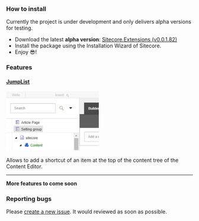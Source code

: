 ### How to install
Currently the project is under development and only delivers alpha versions for testing.<br/>
- Download the latest **alpha version**: [Sitecore.Extensions (v0.0.1.82)](https://github.com/andresvillenas/Sitecore.Extensions/releases/tag/untagged-6bb983d9991b610b2892)
- Install the package using the Installation Wizard of Sitecore.
- Enjoy 😎!

### Features
#### [JumpList](features/jumplist/jumplist.md)
<img src="https://raw.githubusercontent.com/andresvillenas/Sitecore.Extensions/gh-pages/features/jumplist/Thumbnail.PNG" style="width:250px; height:auto"/>

Allows to add a shortcut of an item at the top of the content tree of the Content Editor.
<hr>

**More features to come soon**

### Reporting bugs
Please [create a new issue](https://github.com/andresvillenas/Sitecore.Extensions/issues). It would reviewed as soon as possible.